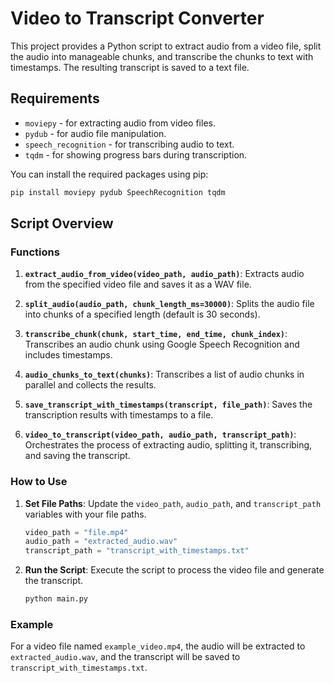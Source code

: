 # Video to Transcript Converter

This project provides a Python script to extract audio from a video file, split the audio into manageable chunks, and transcribe the chunks to text with timestamps. The resulting transcript is saved to a text file.

## Requirements

- `moviepy` - for extracting audio from video files.
- `pydub` - for audio file manipulation.
- `speech_recognition` - for transcribing audio to text.
- `tqdm` - for showing progress bars during transcription.

You can install the required packages using pip:

```bash
pip install moviepy pydub SpeechRecognition tqdm
```

## Script Overview

### Functions

1. **`extract_audio_from_video(video_path, audio_path)`**: Extracts audio from the specified video file and saves it as a WAV file.

2. **`split_audio(audio_path, chunk_length_ms=30000)`**: Splits the audio file into chunks of a specified length (default is 30 seconds).

3. **`transcribe_chunk(chunk, start_time, end_time, chunk_index)`**: Transcribes an audio chunk using Google Speech Recognition and includes timestamps.

4. **`audio_chunks_to_text(chunks)`**: Transcribes a list of audio chunks in parallel and collects the results.

5. **`save_transcript_with_timestamps(transcript, file_path)`**: Saves the transcription results with timestamps to a file.

6. **`video_to_transcript(video_path, audio_path, transcript_path)`**: Orchestrates the process of extracting audio, splitting it, transcribing, and saving the transcript.

### How to Use

1. **Set File Paths**: Update the `video_path`, `audio_path`, and `transcript_path` variables with your file paths.

    ```python
    video_path = "file.mp4"
    audio_path = "extracted_audio.wav"
    transcript_path = "transcript_with_timestamps.txt"
    ```

2. **Run the Script**: Execute the script to process the video file and generate the transcript.

    ```bash
    python main.py
    ```

### Example

For a video file named `example_video.mp4`, the audio will be extracted to `extracted_audio.wav`, and the transcript will be saved to `transcript_with_timestamps.txt`.